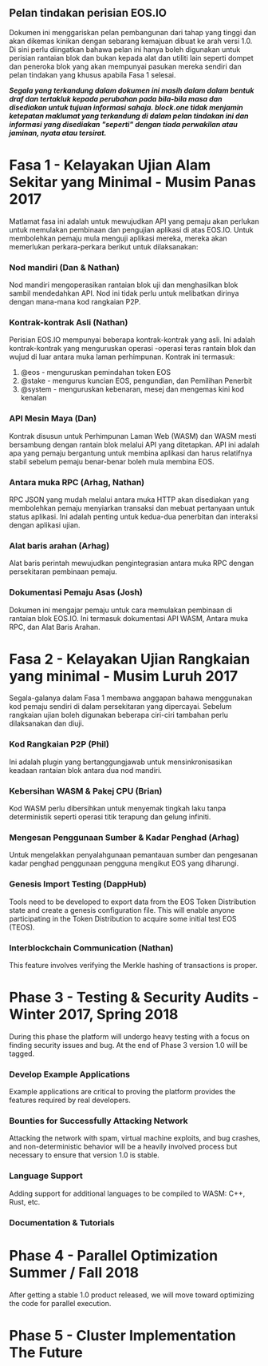 ## Pelan tindakan perisian EOS.IO

Dokumen ini menggariskan pelan pembangunan dari tahap yang tinggi dan akan dikemas kinikan dengan sebarang kemajuan dibuat ke arah versi 1.0. Di sini perlu diingatkan bahawa pelan ini hanya boleh digunakan untuk perisian rantaian blok dan bukan kepada alat dan utiliti lain seperti dompet dan peneroka blok yang akan mempunyai pasukan mereka sendiri dan pelan tindakan yang khusus apabila Fasa 1 selesai.

***Segala yang terkandung dalam dokumen ini masih dalam dalam bentuk draf dan tertakluk kepada perubahan pada bila-bila masa dan disediakan untuk tujuan informasi sahaja. block.one tidak menjamin ketepatan maklumat yang terkandung di dalam pelan tindakan ini dan informasi yang disediakan "seperti" dengan tiada perwakilan atau jaminan, nyata atau tersirat.***

# Fasa 1 - Kelayakan Ujian Alam Sekitar yang Minimal - Musim Panas 2017

Matlamat fasa ini adalah untuk mewujudkan API yang pemaju akan perlukan untuk memulakan pembinaan dan pengujian aplikasi di atas EOS.IO. Untuk membolehkan pemaju mula menguji aplikasi mereka, mereka akan memerlukan perkara-perkara berikut untuk dilaksanakan:

### Nod mandiri (Dan & Nathan)

Nod mandiri mengoperasikan rantaian blok uji dan menghasilkan blok sambil mendedahkan API. Nod ini tidak perlu untuk melibatkan dirinya dengan mana-mana kod rangkaian P2P.

### Kontrak-kontrak Asli (Nathan)

Perisian EOS.IO mempunyai beberapa kontrak-kontrak yang asli. Ini adalah kontrak-kontrak yang menguruskan operasi -operasi teras rantain blok dan wujud di luar antara muka laman perhimpunan. Kontrak ini termasuk:

1. @eos - menguruskan pemindahan token EOS
2. @stake - mengurus kuncian EOS, pengundian, dan Pemilihan Penerbit
3. @system - menguruskan kebenaran, mesej dan mengemas kini kod kenalan

### API Mesin Maya (Dan)

Kontrak disusun untuk Perhimpunan Laman Web (WASM) dan WASM mesti bersambung dengan rantain blok melalui API yang ditetapkan. API ini adalah apa yang pemaju bergantung untuk membina aplikasi dan harus relatifnya stabil sebelum pemaju benar-benar boleh mula membina EOS.

### Antara muka RPC (Arhag, Nathan)

RPC JSON yang mudah melalui antara muka HTTP akan disediakan yang membolehkan pemaju menyiarkan transaksi dan mebuat pertanyaan untuk status aplikasi. Ini adalah penting untuk kedua-dua penerbitan dan interaksi dengan aplikasi ujian.

### Alat baris arahan (Arhag)

Alat baris perintah mewujudkan pengintegrasian antara muka RPC dengan persekitaran pembinaan pemaju.

### Dokumentasi Pemaju Asas (Josh)

Dokumen ini mengajar pemaju untuk cara memulakan pembinaan di rantaian blok EOS.IO. Ini termasuk dokumentasi API WASM, Antara muka RPC, dan Alat Baris Arahan.

# Fasa 2 - Kelayakan Ujian Rangkaian yang minimal - Musim Luruh 2017

Segala-galanya dalam Fasa 1 membawa anggapan bahawa menggunakan kod pemaju sendiri di dalam persekitaran yang dipercayai. Sebelum rangkaian ujian boleh digunakan beberapa ciri-ciri tambahan perlu dilaksanakan dan diuji.

### Kod Rangkaian P2P (Phil)

Ini adalah plugin yang bertanggungjawab untuk mensinkronisasikan keadaan rantaian blok antara dua nod mandiri.

### Kebersihan WASM & Pakej CPU (Brian)

Kod WASM perlu dibersihkan untuk menyemak tingkah laku tanpa deterministik seperti operasi titik terapung dan gelung infiniti.

### Mengesan Penggunaan Sumber & Kadar Penghad (Arhag)

Untuk mengelakkan penyalahgunaan pemantauan sumber dan pengesanan kadar penghad penggunaan pengguna mengikut EOS yang diharungi.

### Genesis Import Testing (DappHub)

Tools need to be developed to export data from the EOS Token Distribution state and create a genesis configuration file. This will enable anyone participating in the Token Distribution to acquire some initial test EOS (TEOS).

### Interblockchain Communication (Nathan)

This feature involves verifying the Merkle hashing of transactions is proper.

# Phase 3 - Testing & Security Audits - Winter 2017, Spring 2018

During this phase the platform will undergo heavy testing with a focus on finding security issues and bug. At the end of Phase 3 version 1.0 will be tagged.

### Develop Example Applications

Example applications are critical to proving the platform provides the features required by real developers.

### Bounties for Successfully Attacking Network

Attacking the network with spam, virtual machine exploits, and bug crashes, and non-deterministic behavior will be a heavily involved process but necessary to ensure that version 1.0 is stable.

### Language Support

Adding support for additional languages to be compiled to WASM: C++, Rust, etc.

### Documentation & Tutorials

# Phase 4 - Parallel Optimization Summer / Fall 2018

After getting a stable 1.0 product released, we will move toward optimizing the code for parallel execution.

# Phase 5 - Cluster Implementation The Future